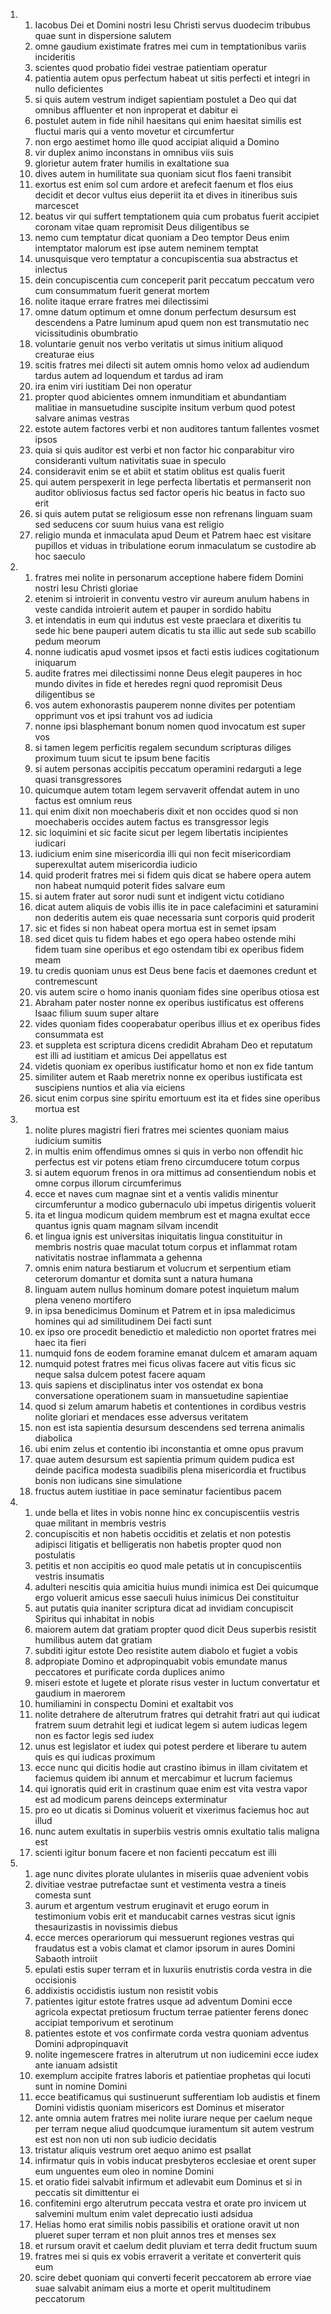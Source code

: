 <ol>
  <li>
    <ol>
      <li>Iacobus Dei et Domini nostri Iesu Christi servus duodecim tribubus quae sunt in dispersione salutem</li>
      <li>omne gaudium existimate fratres mei cum in temptationibus variis incideritis</li>
      <li>scientes quod probatio fidei vestrae patientiam operatur</li>
      <li>patientia autem opus perfectum habeat ut sitis perfecti et integri in nullo deficientes</li>
      <li>si quis autem vestrum indiget sapientiam postulet a Deo qui dat omnibus affluenter et non inproperat et dabitur ei</li>
      <li>postulet autem in fide nihil haesitans qui enim haesitat similis est fluctui maris qui a vento movetur et circumfertur</li>
      <li>non ergo aestimet homo ille quod accipiat aliquid a Domino</li>
      <li>vir duplex animo inconstans in omnibus viis suis</li>
      <li>glorietur autem frater humilis in exaltatione sua</li>
      <li>dives autem in humilitate sua quoniam sicut flos faeni transibit</li>
      <li>exortus est enim sol cum ardore et arefecit faenum et flos eius decidit et decor vultus eius deperiit ita et dives in itineribus suis marcescet</li>
      <li>beatus vir qui suffert temptationem quia cum probatus fuerit accipiet coronam vitae quam repromisit Deus diligentibus se</li>
      <li>nemo cum temptatur dicat quoniam a Deo temptor Deus enim intemptator malorum est ipse autem neminem temptat</li>
      <li>unusquisque vero temptatur a concupiscentia sua abstractus et inlectus</li>
      <li>dein concupiscentia cum conceperit parit peccatum peccatum vero cum consummatum fuerit generat mortem</li>
      <li>nolite itaque errare fratres mei dilectissimi</li>
      <li>omne datum optimum et omne donum perfectum desursum est descendens a Patre luminum apud quem non est transmutatio nec vicissitudinis obumbratio</li>
      <li>voluntarie genuit nos verbo veritatis ut simus initium aliquod creaturae eius</li>
      <li>scitis fratres mei dilecti sit autem omnis homo velox ad audiendum tardus autem ad loquendum et tardus ad iram</li>
      <li>ira enim viri iustitiam Dei non operatur</li>
      <li>propter quod abicientes omnem inmunditiam et abundantiam malitiae in mansuetudine suscipite insitum verbum quod potest salvare animas vestras</li>
      <li>estote autem factores verbi et non auditores tantum fallentes vosmet ipsos</li>
      <li>quia si quis auditor est verbi et non factor hic conparabitur viro consideranti vultum nativitatis suae in speculo</li>
      <li>consideravit enim se et abiit et statim oblitus est qualis fuerit</li>
      <li>qui autem perspexerit in lege perfecta libertatis et permanserit non auditor obliviosus factus sed factor operis hic beatus in facto suo erit</li>
      <li>si quis autem putat se religiosum esse non refrenans linguam suam sed seducens cor suum huius vana est religio</li>
      <li>religio munda et inmaculata apud Deum et Patrem haec est visitare pupillos et viduas in tribulatione eorum inmaculatum se custodire ab hoc saeculo</li>
    </ol>
  </li>
  <li>
    <ol>
      <li>fratres mei nolite in personarum acceptione habere fidem Domini nostri Iesu Christi gloriae</li>
      <li>etenim si introierit in conventu vestro vir aureum anulum habens in veste candida introierit autem et pauper in sordido habitu</li>
      <li>et intendatis in eum qui indutus est veste praeclara et dixeritis tu sede hic bene pauperi autem dicatis tu sta illic aut sede sub scabillo pedum meorum</li>
      <li>nonne iudicatis apud vosmet ipsos et facti estis iudices cogitationum iniquarum</li>
      <li>audite fratres mei dilectissimi nonne Deus elegit pauperes in hoc mundo divites in fide et heredes regni quod repromisit Deus diligentibus se</li>
      <li>vos autem exhonorastis pauperem nonne divites per potentiam opprimunt vos et ipsi trahunt vos ad iudicia</li>
      <li>nonne ipsi blasphemant bonum nomen quod invocatum est super vos</li>
      <li>si tamen legem perficitis regalem secundum scripturas diliges proximum tuum sicut te ipsum bene facitis</li>
      <li>si autem personas accipitis peccatum operamini redarguti a lege quasi transgressores</li>
      <li>quicumque autem totam legem servaverit offendat autem in uno factus est omnium reus</li>
      <li>qui enim dixit non moechaberis dixit et non occides quod si non moechaberis occides autem factus es transgressor legis</li>
      <li>sic loquimini et sic facite sicut per legem libertatis incipientes iudicari</li>
      <li>iudicium enim sine misericordia illi qui non fecit misericordiam superexultat autem misericordia iudicio</li>
      <li>quid proderit fratres mei si fidem quis dicat se habere opera autem non habeat numquid poterit fides salvare eum</li>
      <li>si autem frater aut soror nudi sunt et indigent victu cotidiano</li>
      <li>dicat autem aliquis de vobis illis ite in pace calefacimini et saturamini non dederitis autem eis quae necessaria sunt corporis quid proderit</li>
      <li>sic et fides si non habeat opera mortua est in semet ipsam</li>
      <li>sed dicet quis tu fidem habes et ego opera habeo ostende mihi fidem tuam sine operibus et ego ostendam tibi ex operibus fidem meam</li>
      <li>tu credis quoniam unus est Deus bene facis et daemones credunt et contremescunt</li>
      <li>vis autem scire o homo inanis quoniam fides sine operibus otiosa est</li>
      <li>Abraham pater noster nonne ex operibus iustificatus est offerens Isaac filium suum super altare</li>
      <li>vides quoniam fides cooperabatur operibus illius et ex operibus fides consummata est</li>
      <li>et suppleta est scriptura dicens credidit Abraham Deo et reputatum est illi ad iustitiam et amicus Dei appellatus est</li>
      <li>videtis quoniam ex operibus iustificatur homo et non ex fide tantum</li>
      <li>similiter autem et Raab meretrix nonne ex operibus iustificata est suscipiens nuntios et alia via eiciens</li>
      <li>sicut enim corpus sine spiritu emortuum est ita et fides sine operibus mortua est</li>
    </ol>
  </li>
  <li>
    <ol>
      <li>nolite plures magistri fieri fratres mei scientes quoniam maius iudicium sumitis</li>
      <li>in multis enim offendimus omnes si quis in verbo non offendit hic perfectus est vir potens etiam freno circumducere totum corpus</li>
      <li>si autem equorum frenos in ora mittimus ad consentiendum nobis et omne corpus illorum circumferimus</li>
      <li>ecce et naves cum magnae sint et a ventis validis minentur circumferuntur a modico gubernaculo ubi impetus dirigentis voluerit</li>
      <li>ita et lingua modicum quidem membrum est et magna exultat ecce quantus ignis quam magnam silvam incendit</li>
      <li>et lingua ignis est universitas iniquitatis lingua constituitur in membris nostris quae maculat totum corpus et inflammat rotam nativitatis nostrae inflammata a gehenna</li>
      <li>omnis enim natura bestiarum et volucrum et serpentium etiam ceterorum domantur et domita sunt a natura humana</li>
      <li>linguam autem nullus hominum domare potest inquietum malum plena veneno mortifero</li>
      <li>in ipsa benedicimus Dominum et Patrem et in ipsa maledicimus homines qui ad similitudinem Dei facti sunt</li>
      <li>ex ipso ore procedit benedictio et maledictio non oportet fratres mei haec ita fieri</li>
      <li>numquid fons de eodem foramine emanat dulcem et amaram aquam</li>
      <li>numquid potest fratres mei ficus olivas facere aut vitis ficus sic neque salsa dulcem potest facere aquam</li>
      <li>quis sapiens et disciplinatus inter vos ostendat ex bona conversatione operationem suam in mansuetudine sapientiae</li>
      <li>quod si zelum amarum habetis et contentiones in cordibus vestris nolite gloriari et mendaces esse adversus veritatem</li>
      <li>non est ista sapientia desursum descendens sed terrena animalis diabolica</li>
      <li>ubi enim zelus et contentio ibi inconstantia et omne opus pravum</li>
      <li>quae autem desursum est sapientia primum quidem pudica est deinde pacifica modesta suadibilis plena misericordia et fructibus bonis non iudicans sine simulatione</li>
      <li>fructus autem iustitiae in pace seminatur facientibus pacem</li>
    </ol>
  </li>
  <li>
    <ol>
      <li>unde bella et lites in vobis nonne hinc ex concupiscentiis vestris quae militant in membris vestris</li>
      <li>concupiscitis et non habetis occiditis et zelatis et non potestis adipisci litigatis et belligeratis non habetis propter quod non postulatis</li>
      <li>petitis et non accipitis eo quod male petatis ut in concupiscentiis vestris insumatis</li>
      <li>adulteri nescitis quia amicitia huius mundi inimica est Dei quicumque ergo voluerit amicus esse saeculi huius inimicus Dei constituitur</li>
      <li>aut putatis quia inaniter scriptura dicat ad invidiam concupiscit Spiritus qui inhabitat in nobis</li>
      <li>maiorem autem dat gratiam propter quod dicit Deus superbis resistit humilibus autem dat gratiam</li>
      <li>subditi igitur estote Deo resistite autem diabolo et fugiet a vobis</li>
      <li>adpropiate Domino et adpropinquabit vobis emundate manus peccatores et purificate corda duplices animo</li>
      <li>miseri estote et lugete et plorate risus vester in luctum convertatur et gaudium in maerorem</li>
      <li>humiliamini in conspectu Domini et exaltabit vos</li>
      <li>nolite detrahere de alterutrum fratres qui detrahit fratri aut qui iudicat fratrem suum detrahit legi et iudicat legem si autem iudicas legem non es factor legis sed iudex</li>
      <li>unus est legislator et iudex qui potest perdere et liberare tu autem quis es qui iudicas proximum</li>
      <li>ecce nunc qui dicitis hodie aut crastino ibimus in illam civitatem et faciemus quidem ibi annum et mercabimur et lucrum faciemus</li>
      <li>qui ignoratis quid erit in crastinum quae enim est vita vestra vapor est ad modicum parens deinceps exterminatur</li>
      <li>pro eo ut dicatis si Dominus voluerit et vixerimus faciemus hoc aut illud</li>
      <li>nunc autem exultatis in superbiis vestris omnis exultatio talis maligna est</li>
      <li>scienti igitur bonum facere et non facienti peccatum est illi</li>
    </ol>
  </li>
  <li>
    <ol>
      <li>age nunc divites plorate ululantes in miseriis quae advenient vobis</li>
      <li>divitiae vestrae putrefactae sunt et vestimenta vestra a tineis comesta sunt</li>
      <li>aurum et argentum vestrum eruginavit et erugo eorum in testimonium vobis erit et manducabit carnes vestras sicut ignis thesaurizastis in novissimis diebus</li>
      <li>ecce merces operariorum qui messuerunt regiones vestras qui fraudatus est a vobis clamat et clamor ipsorum in aures Domini Sabaoth introiit</li>
      <li>epulati estis super terram et in luxuriis enutristis corda vestra in die occisionis</li>
      <li>addixistis occidistis iustum non resistit vobis</li>
      <li>patientes igitur estote fratres usque ad adventum Domini ecce agricola expectat pretiosum fructum terrae patienter ferens donec accipiat temporivum et serotinum</li>
      <li>patientes estote et vos confirmate corda vestra quoniam adventus Domini adpropinquavit</li>
      <li>nolite ingemescere fratres in alterutrum ut non iudicemini ecce iudex ante ianuam adsistit</li>
      <li>exemplum accipite fratres laboris et patientiae prophetas qui locuti sunt in nomine Domini</li>
      <li>ecce beatificamus qui sustinuerunt sufferentiam Iob audistis et finem Domini vidistis quoniam misericors est Dominus et miserator</li>
      <li>ante omnia autem fratres mei nolite iurare neque per caelum neque per terram neque aliud quodcumque iuramentum sit autem vestrum est est non non uti non sub iudicio decidatis</li>
      <li>tristatur aliquis vestrum oret aequo animo est psallat</li>
      <li>infirmatur quis in vobis inducat presbyteros ecclesiae et orent super eum unguentes eum oleo in nomine Domini</li>
      <li>et oratio fidei salvabit infirmum et adlevabit eum Dominus et si in peccatis sit dimittentur ei</li>
      <li>confitemini ergo alterutrum peccata vestra et orate pro invicem ut salvemini multum enim valet deprecatio iusti adsidua</li>
      <li>Helias homo erat similis nobis passibilis et oratione oravit ut non plueret super terram et non pluit annos tres et menses sex</li>
      <li>et rursum oravit et caelum dedit pluviam et terra dedit fructum suum</li>
      <li>fratres mei si quis ex vobis erraverit a veritate et converterit quis eum</li>
      <li>scire debet quoniam qui converti fecerit peccatorem ab errore viae suae salvabit animam eius a morte et operit multitudinem peccatorum</li>
    </ol>
  </li>
</ol>